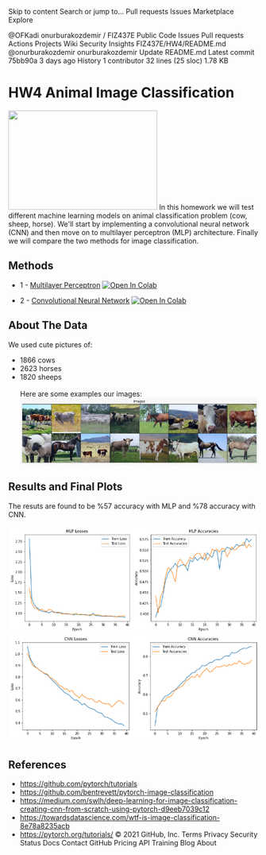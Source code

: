 Skip to content
Search or jump to…
Pull requests
Issues
Marketplace
Explore
 
@OFKadi 
onurburakozdemir
/
FIZ437E
Public
Code
Issues
Pull requests
Actions
Projects
Wiki
Security
Insights
FIZ437E/HW4/README.md
@onurburakozdemir
onurburakozdemir Update README.md
Latest commit 75bb90a 3 days ago
 History
 1 contributor
32 lines (25 sloc)  1.78 KB
   
# HW4 Animal Image Classification
<img src="https://wallpaperaccess.com/full/553645.jpg" width="300" height="200" />
In this homework we will test different machine learning models on animal classification problem (cow, sheep, horse). We'll start by implementing a convolutional neural network (CNN) and then move on to multilayer perceptron (MLP) architecture. Finally we will compare the two methods for image classification. 

## Methods

* 1 - [Multilayer Perceptron](https://github.com/onurburakozdemir/FIZ437E/blob/main/HW4/HW4_MLP.ipynb) [![Open In Colab](https://colab.research.google.com/assets/colab-badge.svg)](https://colab.research.google.com/github/onurburakozdemir/FIZ437E/blob/main/HW4/HW4_MLP.ipynb)


* 2 - [Convolutional Neural Network](https://github.com/onurburakozdemir/FIZ437E/blob/main/HW4/HW4_CNN.ipynb) [![Open In Colab](https://colab.research.google.com/assets/colab-badge.svg)](https://colab.research.google.com/drive/1QL58r6OekLH0afs26_5oW2DHHDnTcj8f?usp=sharing)

## About The Data
We used cute pictures of:

- 1866 cows
- 2623 horses
- 1820 sheeps
<br/><br/>
Here are some examples our images:
![image](https://github.com/onurburakozdemir/FIZ437E/blob/main/HW4/hayvanlar.jpeg)

## Results and Final Plots
The resuts are found to be %57 accuracy with MLP and %78 accuracy with CNN.
<br/><br/>
![image](https://github.com/onurburakozdemir/FIZ437E/blob/main/HW4/grafikmlp.png)
![image](https://github.com/onurburakozdemir/FIZ437E/blob/main/HW4/grafikcnn.png)
## References 
- https://github.com/pytorch/tutorials
- https://github.com/bentrevett/pytorch-image-classification
- https://medium.com/swlh/deep-learning-for-image-classification-creating-cnn-from-scratch-using-pytorch-d9eeb7039c12
- https://towardsdatascience.com/wtf-is-image-classification-8e78a8235acb
- https://pytorch.org/tutorials/
© 2021 GitHub, Inc.
Terms
Privacy
Security
Status
Docs
Contact GitHub
Pricing
API
Training
Blog
About

